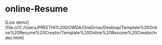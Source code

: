 # online-Resume


[Live demo]{file:///C:/Users/PREETHI%20GOWDA/OneDrive/Desktop/Template%20Online%20Resume%20Creator/Template%20Online%20Resume%20Creator/index.html}
